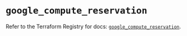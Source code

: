 # `google_compute_reservation`

Refer to the Terraform Registry for docs: [`google_compute_reservation`](https://registry.terraform.io/providers/hashicorp/google/5.39.1/docs/resources/compute_reservation).
